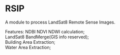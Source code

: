 # RSIP
A module to process LandSat8 Remote Sense Images. 

Features: NDBI NDVI NDWI calculation;  
LandSat8 BandMerge(GIS info reserved);  
Building Area Extraction;  
Water Area Extraction;  